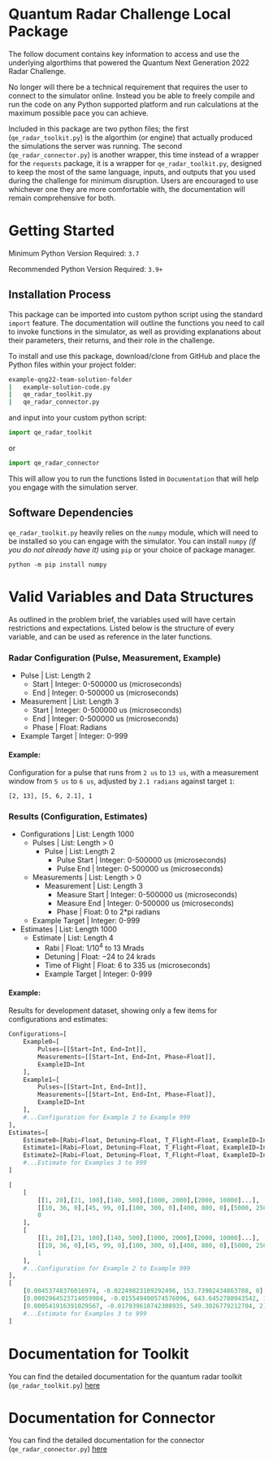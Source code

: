 # Quantum Radar Challenge Local Package

The follow document contains key information to access and use the underlying algorthims that powered the Quantum Next Generation 2022 Radar Challenge.

No longer will there be a technical requirement that requires the user to connect to the simulator online. Instead you be able to freely compile and run the code on any Python supported platform and run calculations at the maximum possible pace you can achieve.

Included in this package are two python files; the first (`qe_radar_toolkit.py`) is the algorthim (or engine) that actually produced the simulations the server was running. The second (`qe_radar_connector.py`) is another wrapper, this time instead of a wrapper for the `requests` package, it is a wrapper for `qe_radar_toolkit.py`, designed to keep the most of the same language, inputs, and outputs that you used during the challenge for minimum disruption. Users are encouraged to use whichever one they are more comfortable with, the documentation will remain comprehensive for both.

# Getting Started

Minimum Python Version Required: `3.7`

Recommended Python Version Required: `3.9+`

## Installation Process
This package can be imported into custom python script using the standard `import` feature. The documentation will outline the functions you need to call to invoke functions in the simulator, as well as providing explanations about their parameters, their returns, and their role in the challenge. 

To install and use this package, download/clone from GitHub and place the Python files within your project folder:
```bash
example-qng22-team-solution-folder
|   example-solution-code.py
|   qe_radar_toolkit.py
|   qe_radar_connector.py
```
 and input into your custom python script:
```python
import qe_radar_toolkit
```
or
```python
import qe_radar_connector
```
This will allow you to run the functions listed in `Documentation` that will help you engage with the simulation server.

## Software Dependencies
`qe_radar_toolkit.py` heavily relies on the `numpy` module, which will need to be installed so you can engage with the simulator.
You can install `numpy` *(if you do not already have it)* using `pip` or your choice of package manager.
```
python -m pip install numpy
```

# Valid Variables and Data Structures

As outlined in the problem brief, the variables used will have certain restrictions and expectations. Listed below is the structure of every variable, and can be used as reference in the later functions.

### Radar Configuration (Pulse, Measurement, Example)
* Pulse | List: Length 2
    * Start | Integer: 0-500000 us (microseconds)
    * End | Integer: 0-500000 us (microseconds)
* Measurement | List: Length 3
    * Start | Integer: 0-500000 us (microseconds)
    * End | Integer: 0-500000 us (microseconds)
    * Phase | Float: Radians
* Example Target | Integer: 0-999

#### **Example**: 
Configuration for a pulse that runs from `2 us` to `13 us`, with a measurement window from `5 us` to `6 us`, adjusted by `2.1 radians` against target `1`:

    [2, 13], [5, 6, 2.1], 1


### Results (Configuration, Estimates)
* Configurations | List: Length 1000
    * Pulses | List: Length > 0
        * Pulse | List: Length 2
            * Pulse Start | Integer: 0-500000 us (microseconds)
            * Pulse End | Integer: 0-500000 us (microseconds)
    * Measurements | List: Length > 0
        * Measurement | List: Length 3
            * Measure Start | Integer: 0-500000 us (microseconds)
            * Measure End | Integer: 0-500000 us (microseconds)
            * Phase | Float: 0 to 2*pi radians
    * Example Target | Integer: 0-999 
* Estimates | List: Length 1000
    * Estimate | List: Length 4
        * Rabi |  Float: $1/10^4$ to $13$ Mrads
        * Detuning | Float: $-24$ to $24$ krads
        * Time of Flight | Float: $6$ to $335$ us (microseconds)
        * Example Target | Integer: 0-999


#### **Example**:
Results for development dataset, showing only a few items for configurations and estimates:
```python
Configurations=[
    Example0=[
        Pulses=[[Start=Int, End=Int]],
        Measurements=[[Start=Int, End=Int, Phase=Float]],
        ExampleID=Int
    ],
    Example1=[
        Pulses=[[Start=Int, End=Int]],
        Measurements=[[Start=Int, End=Int, Phase=Float]],
        ExampleID=Int
    ],
    #...Configuration for Example 2 to Example 999
],
Estimates=[
    Estimate0=[Rabi=Float, Detuning=Float, T_Flight=Float, ExampleID=Int],
    Estimate1=[Rabi=Float, Detuning=Float, T_Flight=Float, ExampleID=Int],
    Estimate2=[Rabi=Float, Detuning=Float, T_Flight=Float, ExampleID=Int],
    #...Estimate for Examples 3 to 999
]
```
```python
[
    [
        [[1, 20],[21, 100],[140, 500],[1000, 2000],[2000, 10000]...],
        [[10, 36, 0],[45, 99, 0],[100, 300, 0],[400, 800, 0],[5000, 25000, 0]...],
        0
    ],
    [
        [[1, 20],[21, 100],[140, 500],[1000, 2000],[2000, 10000]...],
        [[10, 36, 0],[45, 99, 0],[100, 300, 0],[400, 800, 0],[5000, 25000, 0]...],
        1
    ],
    #...Configuration for Example 2 to Example 999
],
[
    [0.00453748376016974, -0.02249823109292496, 153.73902434863788, 0],
    [0.0002964523714059984, -0.015549490574576096, 643.6452780943542, 1],
    [0.000541916391029567, -0.017939610742308935, 549.3026779212704, 2],
    #...Estimate for Examples 3 to 999
]
```
# Documentation for Toolkit

You can find the detailed documentation for the quantum radar toolkit (`qe_radar_toolkit.py`) [here](README_TOOLKIT.md)

# Documentation for Connector

You can find the detailed documentation for the connector (`qe_radar_connector.py`) [here](README_CONNECTOR.md)

